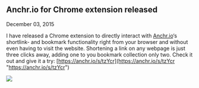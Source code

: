 ## Anchr.io for Chrome extension released
December 03, 2015

I have released a Chrome extension to directly interact with [Anchr.io](https://anchr.io "Anchr.io")‘s shortlink- and bookmark functionality right from your browser and without even having to visit the website. Shortening a link on any webpage is just three clicks away, adding one to you bookmark collection only two. Check it out and give it a try: [https://anchr.io/s/tzYcr](https://anchr.io/s/tzYcr "https://anchr.io/s/tzYcr")

![](assets/img/anchr_chrome.png)